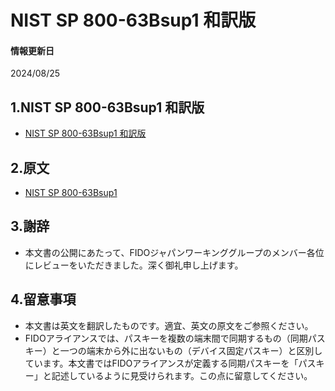 # NIST SP 800-63Bsup1 和訳版

#### 情報更新日
  2024/08/25

## 1.NIST SP 800-63Bsup1 和訳版

- [NIST SP 800-63Bsup1 和訳版](../assets/NIST.SP.800-63Bsup1_JP.pdf)

## 2.原文

- [NIST SP 800-63Bsup1](https://nvlpubs.nist.gov/nistpubs/SpecialPublications/NIST.SP.800-63Bsup1.pdf)

## 3.謝辞

- 本文書の公開にあたって、FIDOジャパンワーキンググループのメンバー各位にレビューをいただきました。深く御礼申し上げます。

## 4.留意事項

- 本文書は英文を翻訳したものです。適宜、英文の原文をご参照ください。
- FIDOアライアンスでは、パスキーを複数の端末間で同期するもの（同期パスキー）と一つの端末から外に出ないもの（デバイス固定パスキー）と区別しています。本文書ではFIDOアライアンスが定義する同期パスキーを「パスキー」と記述しているように見受けられます。この点に留意してください。
